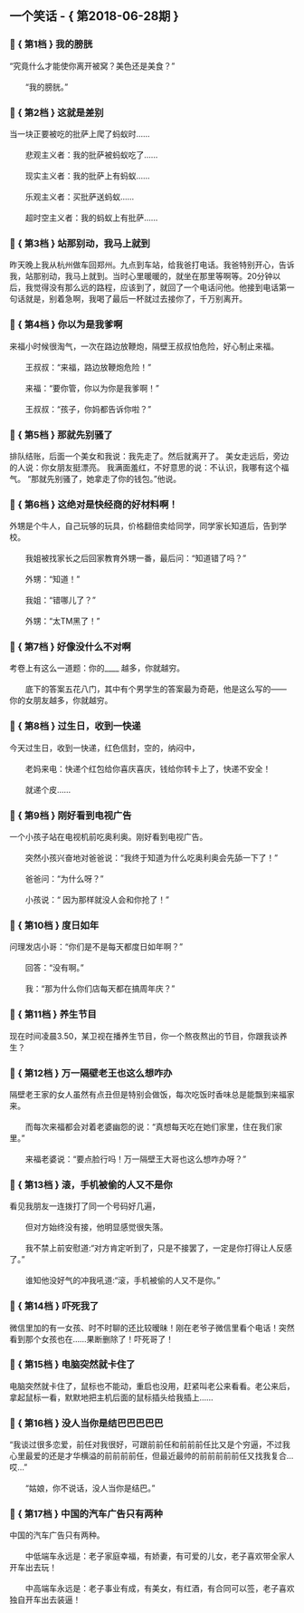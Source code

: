 ## 一个笑话 - { 第2018-06-28期 }
</hr>

### :jack_o_lantern: { 第1档 } 我的膀胱
“究竟什么才能使你离开被窝？美色还是美食？”<br/><br/>　　“我的膀胱。”


### :jack_o_lantern: { 第2档 } 这就是差别
当一块正要被吃的批萨上爬了蚂蚁时……<br/><br/>　　悲观主义者：我的批萨被蚂蚁吃了……<br/><br/>　　现实主义者：我的批萨上有蚂蚁……<br/><br/>　　乐观主义者：买批萨送蚂蚁……<br/><br/>　　超时空主义者：我的蚂蚁上有批萨……


### :jack_o_lantern: { 第3档 } 站那别动，我马上就到
昨天晚上我从杭州做车回郑州。九点到车站，给我爸打电话。我爸特别开心，告诉我，站那别动，我马上就到。当时心里暖暖的，就坐在那里等啊等。20分钟以后，我觉得没有那么远的路程，应该到了，就回了一个电话问他。他接到电话第一句话就是，别着急啊，我喝了最后一杯就过去接你了，千万别离开。


### :jack_o_lantern: { 第4档 } 你以为是我爹啊
来福小时候很淘气，一次在路边放鞭炮，隔壁王叔叔怕危险，好心制止来福。<br/><br/>　　王叔叔：“来福，路边放鞭炮危险！”<br/><br/>　　来福：“要你管，你以为你是我爹啊！”<br/><br/>　　王叔叔：“孩子，你妈都告诉你啦？”


### :jack_o_lantern: { 第5档 } 那就先别骚了
排队结账，后面一个美女和我说：我先走了。然后就离开了。 美女走远后，旁边的人说：你女朋友挺漂亮。 我满面羞红，不好意思的说：不认识，我哪有这个福气。 “那就先别骚了，她拿走了你的钱包。”他说。


### :jack_o_lantern: { 第6档 } 这绝对是快经商的好材料啊！
外甥是个牛人，自己玩够的玩具，价格翻倍卖给同学，同学家长知道后，告到学校。<br/><br/>　　我姐被找家长之后回家教育外甥一番，最后问：“知道错了吗？”<br/><br/>　　外甥：“知道！”<br/><br/>　　我姐：“错哪儿了？”<br/><br/>　　外甥：“太TM黑了！”


### :jack_o_lantern: { 第7档 } 好像没什么不对啊
考卷上有这么一道题：你的____ 越多，你就越穷。<br/><br/>　　底下的答案五花八门，其中有个男学生的答案最为奇葩，他是这么写的—— 你的女朋友越多，你就越穷。


### :jack_o_lantern: { 第8档 } 过生日，收到一快递
今天过生日，收到一快递，红色信封，空的，纳闷中，<br/><br/>　　老妈来电：快递个红包给你喜庆喜庆，钱给你转卡上了，快递不安全！<br/><br/>　　就递个皮……


### :jack_o_lantern: { 第9档 } 刚好看到电视广告
一个小孩子站在电视机前吃奥利奥。刚好看到电视广告。<br/><br/>　　突然小孩兴奋地对爸爸说：“我终于知道为什么吃奥利奥会先舔一下了！”<br/><br/>　　爸爸问：“为什么呀？”<br/><br/>　　小孩说：“ 因为那样就没人会和你抢了！”


### :jack_o_lantern: { 第10档 } 度日如年
问理发店小哥：“你们是不是每天都度日如年啊？”<br/><br/>　　回答：“没有啊。”<br/><br/>　　我：“那为什么你们店每天都在搞周年庆？”


### :jack_o_lantern: { 第11档 } 养生节目
现在时间凌晨3.50，某卫视在播养生节目，你一个熬夜熬出的节目，你跟我谈养生？


### :jack_o_lantern: { 第12档 } 万一隔壁老王也这么想咋办
隔壁老王家的女人虽然有点丑但是特别会做饭，每次吃饭时香味总是能飘到来福家来。<br/><br/>　　而每次来福都会对着老婆幽怨的说：“真想每天吃在她们家里，住在我们家里。”<br/><br/>　　来福老婆说：“要点脸行吗！万一隔壁王大哥也这么想咋办呀？”


### :jack_o_lantern: { 第13档 } 滚，手机被偷的人又不是你
看见我朋友一连拨打了同一个号码好几遍，<br/><br/>　　但对方始终没有接，他明显感觉很失落。<br/><br/>　　我不禁上前安慰道:“对方肯定听到了，只是不接罢了，一定是你打得让人反感了。”<br/><br/>　　谁知他没好气的冲我吼道:“滚，手机被偷的人又不是你。”


### :jack_o_lantern: { 第14档 } 吓死我了
微信里加的有一女孩、时不时聊的还比较暧昧！刚在老爷子微信里看个电话！突然看到那个女孩也在……果断删除了！吓死哥了！


### :jack_o_lantern: { 第15档 } 电脑突然就卡住了
电脑突然就卡住了，鼠标也不能动，重启也没用，赶紧叫老公来看看。老公来后，拿起鼠标一看，默默地把主机后面的鼠标插头给我插上……


### :jack_o_lantern: { 第16档 } 没人当你是结巴巴巴巴巴
“我谈过很多恋爱，前任对我很好，可跟前前任和前前前任比又是个穷逼，不过我心里最爱的还是才华横溢的前前前前任，但最近最帅的前前前前前任又找我复合…哎…”<br/><br/>　　“姑娘，你不说话，没人当你是结巴。”


### :jack_o_lantern: { 第17档 } 中国的汽车广告只有两种
中国的汽车广告只有两种。<br/><br/>　　中低端车永远是：老子家庭幸福，有娇妻，有可爱的儿女，老子喜欢带全家人开车出去玩！<br/><br/>　　中高端车永远是：老子事业有成，有美女，有红酒，有合同可以签，老子喜欢独自开车出去装逼！

